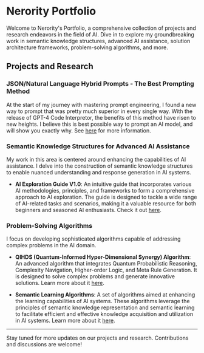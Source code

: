 # Nerority Portfolio

Welcome to Nerority's Portfolio, a comprehensive collection of projects and research endeavors in the field of AI. Dive in to explore my groundbreaking work in semantic knowledge structures, advanced AI assistance, solution architecture frameworks, problem-solving algorithms, and more.

## Projects and Research

### JSON/Natural Language Hybrid Prompts ‐ The Best Prompting Method
At the start of my journey with mastering prompt engineering, I found a new way to prompt that was pretty much superior in every single way. With the release of GPT-4 Code Interpretor, the benefits of this method have risen to new heights. I believe this is best possible way to prompt an AI model, and will show you exactly why. See [here](https://github.com/nerority/Portfolio/wiki/1.-JSON-Natural-Language-Hybrid-Prompts-%E2%80%90-The-Best-Prompting-Method) for more information. 

### Semantic Knowledge Structures for Advanced AI Assistance

My work in this area is centered around enhancing the capabilities of AI assistance. I delve into the construction of semantic knowledge structures to enable nuanced understanding and response generation in AI systems.

- **AI Exploration Guide V1.0**: An intuitive guide that incorporates various AI methodologies, principles, and frameworks to form a comprehensive approach to AI exploration. The guide is designed to tackle a wide range of AI-related tasks and scenarios, making it a valuable resource for both beginners and seasoned AI enthusiasts. Check it out [here](insert-link-here).

### Problem-Solving Algorithms

I focus on developing sophisticated algorithms capable of addressing complex problems in the AI domain.

- **QIHDS (Quantum-Informed Hyper-Dimensional Synergy) Algorithm**: An advanced algorithm that integrates Quantum Probabilistic Reasoning, Complexity Navigation, Higher-order Logic, and Meta Rule Generation. It is designed to solve complex problems and generate innovative solutions. Learn more about it [here](insert-link-here).

- **Semantic Learning Algorithms**: A set of algorithms aimed at enhancing the learning capabilities of AI systems. These algorithms leverage the principles of semantic knowledge representation and semantic learning to facilitate efficient and effective knowledge acquisition and utilization in AI systems. Learn more about it [here](insert-link-here).

---

Stay tuned for more updates on our projects and research. Contributions and discussions are welcome!
